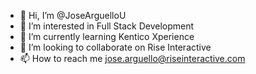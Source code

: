 - 👋 Hi, I’m @JoseArguelloU
- 👀 I’m interested in Full Stack Development
- 🌱 I’m currently learning Kentico Xperience
- 💞️ I’m looking to collaborate on Rise Interactive
- 📫 How to reach me jose.arguello@riseinteractive.com
